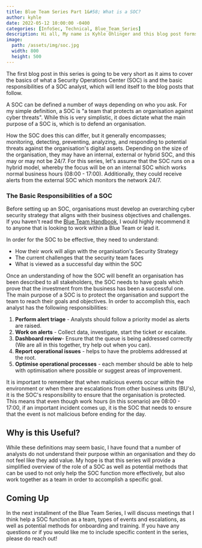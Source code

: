 ```yaml
---
title: Blue Team Series Part 1&#58; What is a SOC?
author: kyhle
date: 2022-05-12 10:00:00 -0400
categories: [InfoSec, Technical, Blue_Team_Series]
description: Hi all, My name is Kyhle Öhlinger and this blog post forms part of my personal blog. If you enjoy any of the posts, feel free to reach out and let me know :) 
image:
  path: /assets/img/soc.jpg
  width: 800
  height: 500
---
```


The first blog post in this series is going to be very short as it aims to cover the basics of what a Security Operations Center (SOC) is and the basic responsibilities of a SOC analyst, which will lend itself to the blog posts that follow. 

A SOC can be defined a number of ways depending on who you ask. For my simple definition, a SOC is "a team that protects an organisation against cyber threats". While this is very simplistic, it does dictate what the main purpose of a SOC is, which is to defend an organisation. 

How the SOC does this can differ, but it generally encompasses; monitoring, detecting, preventing, analyzing, and responding to potential threats against the organisation's digital assets. Depending on the size of the organisation, they may have an internal, external or hybrid SOC, and this may or may not be 24/7. For this series, let's assume that the SOC runs on a hybrid model, whereby the focus will be on an internal SOC which works normal business hours (08:00 - 17:00). Additionally, they could receive alerts from the external SOC which monitors the network 24/7.

### The Basic Responsibilities of a SOC

Before setting up an SOC, organisations must develop an overarching cyber security strategy that aligns with their business objectives and challenges. If you haven't read the [Blue Team Handbook](https://www.amazon.ca/Blue-Team-Handbook-Condensed-Operations/dp/1091493898), I would highly recommend it to anyone that is looking to work within a Blue Team or lead it.

In order for the SOC to be effective, they need to understand:
* How their work will align with the organisation's Security Strategy
* The current challenges that the security team faces
* What is viewed as a successful day within the SOC
 
Once an understanding of how the SOC will benefit an organisation has been described to all stakeholders, the SOC needs to have goals which prove that the investment from the business has been a successful one. The main purpose of a SOC is to protect the organisation and support the team to reach their goals and objectives. In order to accomplish this, each analyst has the following responsibilities:
1.	**Perform alert triage** - Analysts should follow a priority model as alerts are raised. 
2.	**Work on alerts** - Collect data, investigate, start the ticket or escalate.
3.	**Dashboard review**- Ensure that the queue is being addressed correctly (We are all in this together, try help out when you can).
4.	**Report operational issues** - helps to have the problems addressed at the root. 
5.	**Optimise operational processes** - each member should be able to help with optimisation where possible or suggest areas of improvement.

It is important to remember that when malicious events occur within the environment or when there are escalations from other business units (BU's), it is the SOC's responsibility to ensure that the organisation is protected. This means that even though work hours (in this scenario) are 08:00 - 17:00, if an important incident comes up, it is the SOC that needs to ensure that the event is not malicious before ending for the day.

## Why is this Useful?

While these definitions may seem basic, I have found that a number of analysts do not understand their purpose within an organisation and they do not feel like they add value. My hope is that this series will provide a simplified overview of the role of a SOC as well as potential methods that can be used to not only help the SOC function more effectively, but also work together as a team in order to accomplish a specific goal. 

## Coming Up

In the next installment of the Blue Team Series, I will discuss meetings that I think help a SOC function as a team, types of events and escalations, as well as potential methods for onboarding and training. If you have any questions or if you would like me to include specific content in the series, please do reach out!
